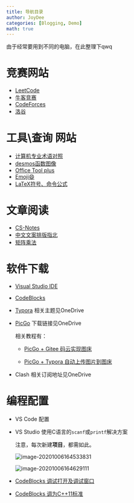 ```yaml
---
title: 导航目录
author: JoyDee
categories: [Blogging, Demo]
math: true
---
```




由于经常要用到不同的电脑，在此整理下qwq

# 竞赛网站

+ [LeetCode](https://leetcode-cn.com/contest/)
+ [牛客竞赛](https://ac.nowcoder.com/acm/home)
+ [CodeForces](https://codeforces.com/contests)
+ [洛谷](https://www.luogu.com.cn/training/list)



# 工具\查询 网站
+ [计算机专业术语对照](https://github.com/EarsEyesMouth/computerese-cross-references)
+ [desmos函数图像](https://www.desmos.com/calculator?lang=zh-CN)
+ [Office Tool plus](https://www.coolhub.top/archives/67)
+ [Emoji:smile:](https://www.emojiall.com/zh-hans/all-emojis)
+ [LaTeX符号、命令公式](https://www.cnblogs.com/J-StrawHat/p/13452821.html)

# 文章阅读
+ [CS-Notes](https://github.com/CyC2018/CS-Notes)
+ [中文文案排版指北](https://github.com/sparanoid/chinese-copywriting-guidelines)
+ [矩阵乘法](https://www.luogu.com.cn/blog/shehuizhuyihao/post-zhen-sheng-fa)

# 软件下载

+ [Visual Studio IDE](https://visualstudio.microsoft.com/zh-hans/)

+ [CodeBlocks](http://www.codeblocks.org/downloads/26)

+ [Typora](https://typora.io/) 相关主题见OneDrive

+ [PicGo](https://github.com/Molunerfinn/PicGo/releases/tag/v2.2.2) 下载链接见OneDrive

  相关教程有：

  + [PicGo + Gitee 码云实现图床](https://www.jianshu.com/p/b69950a49ae2)

  + [PicGo + Typora 自动上传图片到图床](https://blog.csdn.net/bruce_6/article/details/104821531)

+ Clash  相关订阅地址见OneDrive

# 编程配置

+ VS Code 配置

+ VS Studio 使用C语言的`scanf`或`printf`解决方案

  注意，每次新建**项目**，都需如此。

  ![image-20201006164533831](https://gitee.com/j__strawhat/MyImages/raw/master/image-20201006164533831.png)

  ![image-20201006164629111](https://gitee.com/j__strawhat/MyImages/raw/master/image-20201006164629111.png)

+ [CodeBlocks 调试打开及调试窗口](https://www.cnblogs.com/J-StrawHat/p/13773769.html#%E6%89%93%E5%BC%80%E8%B0%83%E8%AF%95%E6%A8%A1%E5%BC%8F)

+ [CodeBlocks 调为C++11标准](https://www.cnblogs.com/J-StrawHat/p/13773769.html#c11%E6%A0%87%E5%87%86)